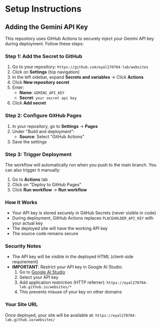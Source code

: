 # Setup Instructions

## Adding the Gemini API Key

This repository uses GitHub Actions to securely inject your Gemini API key during deployment. Follow these steps:

### Step 1: Add the Secret to GitHub

1. Go to your repository: `https://github.com/eyal270704-lab/websites`
2. Click on **Settings** (top navigation)
3. In the left sidebar, expand **Secrets and variables** → Click **Actions**
4. Click **New repository secret**
5. Enter:
   - **Name**: `GEMINI_API_KEY`
   - **Secret**: `your secret api key`
6. Click **Add secret**

### Step 2: Configure GitHub Pages

1. In your repository, go to **Settings** → **Pages**
2. Under "Build and deployment":
   - **Source**: Select "GitHub Actions"
3. Save the settings

### Step 3: Trigger Deployment

The workflow will automatically run when you push to the main branch. You can also trigger it manually:

1. Go to **Actions** tab
2. Click on "Deploy to GitHub Pages"
3. Click **Run workflow** → **Run workflow**

### How It Works

- Your API key is stored securely in GitHub Secrets (never visible in code)
- During deployment, GitHub Actions replaces `PLACEHOLDER_API_KEY` with your actual key
- The deployed site will have the working API key
- The source code remains secure

### Security Notes

- The API key will be visible in the deployed HTML (client-side requirement)
- **IMPORTANT**: Restrict your API key in Google AI Studio:
  1. Go to [Google AI Studio](https://makersuite.google.com/app/apikey)
  2. Select your API key
  3. Add application restriction (HTTP referrer): `https://eyal270704-lab.github.io/websites/*`
  4. This prevents misuse of your key on other domains

### Your Site URL

Once deployed, your site will be available at:
`https://eyal270704-lab.github.io/websites/`
